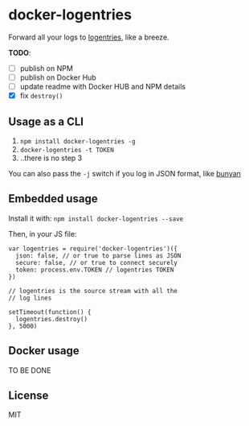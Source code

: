 # docker-logentries

Forward all your logs to [logentries](logentries.com), like a breeze.

__TODO__:

* [ ] publish on NPM
* [ ] publish on Docker Hub
* [ ] update readme with Docker HUB and NPM details
* [x] fix `destroy()`

## Usage as a CLI

1. `npm install docker-logentries -g`
2. `docker-logentries -t TOKEN`
3. ..there is no step 3

You can also pass the `-j` switch if you log in JSON format, like
[bunyan](http://npm.im/bunyan)

## Embedded usage

Install it with: `npm install docker-logentries --save`

Then, in your JS file:

```
var logentries = require('docker-logentries')({
  json: false, // or true to parse lines as JSON
  secure: false, // or true to connect securely
  token: process.env.TOKEN // logentries TOKEN
})

// logentries is the source stream with all the
// log lines

setTimeout(function() {
  logentries.destroy()
}, 5000)
```

## Docker usage

TO BE DONE

## License

MIT
